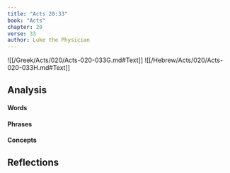```yaml
---
title: "Acts 20:33"
book: "Acts"
chapter: 20
verse: 33
author: Luke the Physician
---
```

![[/Greek/Acts/020/Acts-020-033G.md#Text]]
![[/Hebrew/Acts/020/Acts-020-033H.md#Text]]

## Analysis

#### Words

#### Phrases

#### Concepts

## Reflections

